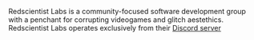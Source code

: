Redscientist Labs is a community-focused software development group with a penchant for corrupting videogames and glitch aestethics. Redscientist Labs operates exclusively from their [Discord server](https://redscientist.com/RTC) 
